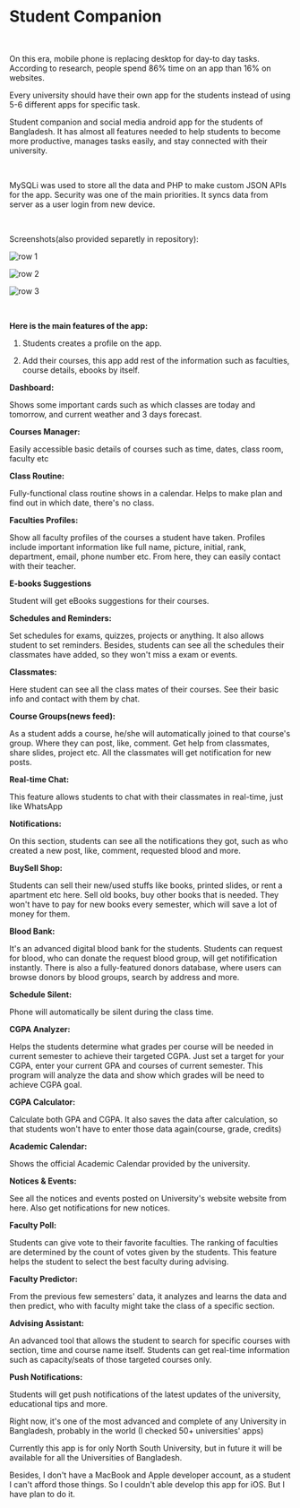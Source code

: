 <h1>Student Companion</h1>


<br>

On this era, mobile phone is replacing desktop for day-to day tasks. According to research, people spend  86%  time on an app than 16% on websites.

Every university should have their own app for the students instead of using 5-6 different apps for specific task. 

Student companion and social media android app for the students of Bangladesh. It has almost all features needed to help students to become more productive, manages tasks easily, and stay connected with their university.


<br />

MySQLi was used to store all the data and PHP to make custom JSON APIs for the app. Security was one of the main priorities. It syncs data from server as a user login from new device. 

<br/>

Screenshots(also provided separetly in repository):

![row 1](https://github.com/hm-tamim/NSUer/raw/master/GRAPHICS/row1.jpg)

![row 2](https://github.com/hm-tamim/NSUer/raw/master/GRAPHICS/row%202.jpg)

![row 3](https://github.com/hm-tamim/NSUer/raw/master/GRAPHICS/row%203.jpg)

<br />

**Here is the main features of the app:**

1. Students creates a profile on the app.

2. Add their courses, this app add rest of the information such as faculties, course details, ebooks by itself.



**Dashboard:**

Shows some important cards such as which classes are today and tomorrow, and current weather and 3 days forecast. 



**Courses Manager:**

Easily accessible basic details of courses such as time, dates, class room, faculty etc



**Class Routine:**

Fully-functional class routine shows in a calendar. Helps to make plan and find out in which date, there's no class. 



**Faculties Profiles:**

Show all faculty profiles of the courses a student have taken. Profiles include important information like full name, picture, initial, rank, department, email, phone number etc. From here, they can easily contact with their teacher.



**E-books Suggestions**

Student will get eBooks suggestions for their courses. 



**Schedules and Reminders:**

Set schedules for exams, quizzes, projects or anything. It also allows student to set reminders. Besides, students can see all the schedules their classmates have added, so they won't miss a exam or events.



**Classmates:**

Here student can see all the class mates of their courses. See their basic info and contact with them by chat. 



**Course Groups(news feed):**

As a student adds a course, he/she will automatically joined to that course's group. Where they can post, like, comment. Get help from classmates, share slides, project etc. All the classmates will get notification for new posts. 



**Real-time Chat:**

This feature allows students to chat with their classmates in real-time, just like WhatsApp



**Notifications:**

On this section, students can see all the notifications they got, such as who created a new post, like, comment, requested blood and more.



**BuySell Shop:**

Students can sell their new/used stuffs like books, printed slides, or rent a apartment etc here.  Sell old books, buy other books that is needed. They won't have to pay for new books every semester, which will save a lot of money for them.



**Blood Bank:**

It's an advanced digital blood bank for the students. Students can request for blood, who can donate the request blood group, will get notifification instantly. There is also a fully-featured donors database, where users can browse donors by blood groups, search by address and more. 



**Schedule Silent:**

Phone will automatically be silent during the class time. 



**CGPA Analyzer:**

Helps the students determine what grades per course will be needed in current semester to achieve their targeted CGPA. Just set a target for your CGPA, enter your current GPA and courses of current semester. This program will analyze the data and show which grades will be need to achieve CGPA goal. 



**CGPA Calculator:**

Calculate both GPA and CGPA. It also saves the data after calculation, so that students won't have to enter those data again(course, grade, credits)



**Academic Calendar:**

Shows the official Academic Calendar provided by the university.



**Notices & Events:**

See all the notices and events posted on University's website website from here. Also get notifications for new notices.



**Faculty Poll:**

Students can give vote to their favorite faculties. The ranking of faculties are determined by the count of votes given by the students. This feature helps the student to select the best faculty during advising.



**Faculty Predictor:**

From the previous few semesters' data, it analyzes and learns the data and then predict, who with faculty might take  the class of a specific section. 



**Advising Assistant:**

An advanced tool that allows the student to search for specific courses with section, time and course name itself. Students can get real-time information such as capacity/seats of those targeted courses only. 



**Push Notifications:**

Students will get push notifications of the latest updates of the university, educational tips and more.



Right now, it's one of the most advanced and complete of any University in Bangladesh, probably in the world (I checked 50+ universities' apps)



Currently this app is for only North South University, but in future it will be available for all the Universities of Bangladesh.

Besides, I don't have a MacBook and Apple developer account, as a student I can't afford those things. So I couldn't able develop this app for iOS. But I have plan to do it.
